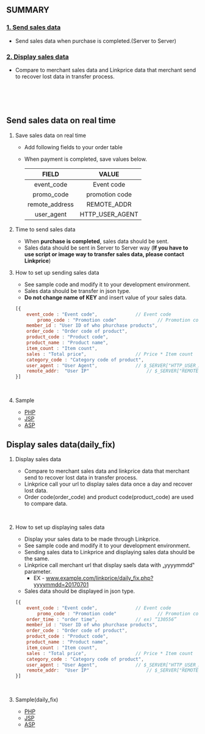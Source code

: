 ## SUMMARY

### [](#Landing-Page)

### [1. Send sales data](#send-data)

*   Send sales data when purchase is completed.(Server to Server)

### [2. Display sales data](#daily-fix)

*   Compare to merchant sales data and Linkprice data that merchant send to recover
    lost data in transfer process.

<br />
<br />
<br />

## <a name="send-data"></a>Send sales data on real time

1.  Save sales data on real time

    *   Add following fields to your order table

    *   When payment is completed, save values below.

        |     FIELD      |      VALUE      |
        | :------------: | :-------------: |
        |   event_code   |   Event code    |
        |   promo_code   | promotion code  |
        | remote_address |   REMOTE_ADDR   |
        |   user_agent   | HTTP_USER_AGENT |

2.  Time to send sales data

    *   When **purchase is completed**, sales data should be sent. 
    *   Sales data should be sent in Server to Server way (**If you have to use script or image way to transfer sales data, please contact Linkprice**)

3.  How to set up sending sales data

    *   See sample code and modify it to your development environment.
    *   Sales data should be transfer in json type.
    *   **Do not change name of KEY** and insert value of your sales data.

    ```javascript
    [{
    	event_code : "Event code",				// Event code
            promo_code : "Promotion code"				// Promotion code
    	member_id : "User ID of who phurchase products",	
    	order_code : "Order code of product",			
    	product_code : "Product code",				
    	product_name : "Product name",				
    	item_count : "Item count",				
    	sales : "Total price",					// Price * Item count
    	category_code : "Category code of product",		
    	user_agent : "User Agent",				// $_SERVER["HTTP_USER_AGENT"]
    	remote_addr:  "User IP"				        // $_SERVER["REMOTE_ADDR"]
    }]
    ```

    ​


1.  Sample
    * [PHP](https://github.com/linkprice/MerchantSetup/blob/master/CPS%20-%20Promo%20code/PHP/index.php)
    * [JSP](https://github.com/linkprice/MerchantSetup/blob/master/CPS%20-%20Promo%20code/JSP/index.jsp)
    * [ASP](https://github.com/linkprice/MerchantSetup/blob/master/CPS%20-%20Promo%20code/ASP/index.asp)

## <a name="daily-fix"></a>Display sales data(daily_fix)

1.  Display sales data

    *   Compare to merchant sales data and linkprice data that merchant send to recover lost data in transfer process.
    *   Linkprice call your url to display sales data once a day and recover lost data.
    *   Order code(order_code) and product code(product_code) are used to compare data.

    ​

2.  How to set up displaying sales data

    *   Display your sales data to be made through Linkprice.
    *   See sample code and modify it to your development environment.
    *   Sending sales data to Linkprice and displaying sales data should be the same.
    *   Linkprice call merchant url that display saels data with „yyyymmdd‟ parameter.
        *   EX -  www.example.com/linkprice/daily_fix.php?yyyymmdd=20170701
    *   Sales data should be displayed in json type.

    ```javascript
    [{
    	event_code : "Event code",				// Event code
            promo_code : "Promotion code"				// Promotion code
    	order_time : "order time",				// ex) “130556”
    	member_id : "User ID of who phurchase products",	
    	order_code : "Order code of product",			
    	product_code : "Product code",				
    	product_name : "Product name",				
    	item_count : "Item count",				
    	sales : "Total price",					// Price * Item count
    	category_code : "Category code of product",
    	user_agent : "User Agent",				// $_SERVER["HTTP_USER_AGENT"]
    	remote_addr:  "User IP"				        // $_SERVER["REMOTE_ADDR"]
    }]
    ```

    ​

3.  Sample(daily_fix)

    * [PHP](https://github.com/linkprice/MerchantSetup/blob/master/CPS%20-%20Promo%20code/PHP/daily_fix.php)
    * [JSP](https://github.com/linkprice/MerchantSetup/blob/master/CPS%20-%20Promo%20code/JSP/daily_fix.jsp)
    * [ASP](https://github.com/linkprice/MerchantSetup/blob/master/CPS%20-%20Promo%20code/ASP/daily_fix.asp)

